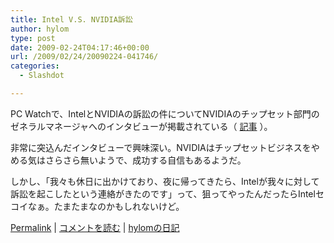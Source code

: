 ```yaml
---
title: Intel V.S. NVIDIA訴訟
author: hylom
type: post
date: 2009-02-24T04:17:46+00:00
url: /2009/02/24/20090224-041746/
categories:
  - Slashdot

---
```

PC Watchで、IntelとNVIDIAの訴訟の件についてNVIDIAのチップセット部門のゼネラルマネージャへのインタビューが掲載されている（   [記事][1] ）。

非常に突込んだインタビューで興味深い。NVIDIAはチップセットビジネスをやめる気はさらさら無いようで、成功する自信もあるようだ。

しかし、「我々も休日に出かけており、夜に帰ってきたら、Intelが我々に対して訴訟を起こしたという連絡がきたのです」って、狙ってやったんだったらIntelセコイなぁ。たまたまなのかもしれないけど。

  [Permalink][2] |   [コメントを読む][3] |   [hylomの日記][4]

 [1]: http://pc.watch.impress.co.jp/docs/2009/0224/ubiq250.htm
 [2]: http://slashdot.jp/~hylom/journal/468412
 [3]: http://slashdot.jp/~hylom/journal/468412#acomments
 [4]: http://slashdot.jp/~hylom/journal/
